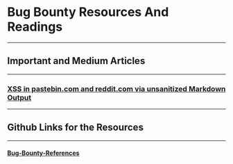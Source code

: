 # Bug Bounty Resources And Readings
***

## Important and Medium Articles
****
### [XSS in pastebin.com and reddit.com via unsanitized Markdown Output](https://medium.com/@Nhoya/xss-in-pastebin-com-via-unsanitized-output-e216190b7949)

***

## Github Links for the Resources
****
#### [Bug-Bounty-References](https://github.com/ngalongc/bug-bounty-reference)
